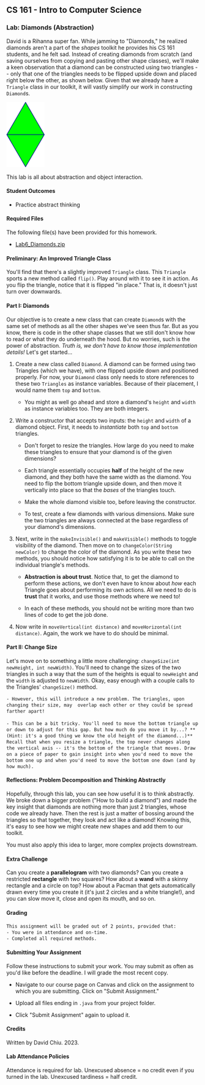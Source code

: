 ## CS 161 - Intro to Computer Science

### Lab: Diamonds (Abstraction)
David is a Rihanna super fan. While jamming to "Diamonds," he realized diamonds aren't a part of the _shapes_ toolkit he provides his CS 161 students, and he felt sad. Instead of creating diamonds from scratch (and saving ourselves from copying and pasting other shape classes), we'll make a keen observation that a diamond can be constructed using two triangles -- only that one of the triangles needs to be flipped upside down and placed right below the other, as shown below. Given that we already have a `Triangle` class in our toolkit, it will vastly simplify our work in constructing `Diamond`s.

  <img src="figures/lab6_diamond.png" width="100px" />

This lab is all about abstraction and object interaction. 

#### Student Outcomes

- Practice abstract thinking

<!-- 
#### Working with Partners (Please Read)

You are required to work _together_ on labs. As I mentioned the first day of class, some of you may have had some prior programming experience, and this lab may come more naturally for you. Please be humble and be supportive to one another, and don't leave your partner behind. Labs are _very_ low-stakes, and you'll get full credit for being here, working through it, and being a good citizen. We'll be around to help.

Here are your assigned partners for today's lab.

```
[Strash, K, Steller, L, Jones, S]
[Roppolo, G, Culpepper, A]
[Rodriguez, C, Jones, B]
[Murphy, C, Beardsley, M]
[Grey, E, Brown, A]
[Miller, D, Murayama, E]
[Wissing, A, Camblin, F]
``` -->

#### Required Files

The following file(s) have been provided for this homework.

- [Lab6_Diamonds.zip](Lab6_Diamonds.zip)



#### Preliminary: An Improved Triangle Class

You'll find that there's a slightly improved `Triangle` class. This `Triangle` sports a new method called `flip()`. Play around with it to see it in action. As you flip the triangle, notice that it is flipped "in place." That is, it doesn't just turn over downwards.

#### Part I: Diamonds

Our objective is to create a new class that can create  `Diamond`s with the same set of methods as all the other shapes we've seen thus far. But as you know, there is code in the other shape classes that we still don't know how to read or what they do underneath the hood. But no worries, such is the power of abstraction. *Truth is, we don't have to know those implementation details!* Let's get started...

1. Create a new class called `Diamond`. A diamond can be formed using two Triangles (which we have), with one flipped upside down and positioned properly. For now, your `Diamond` class only needs to store references to these two `Triangles` as  instance variables. Because of their placement, I would name them `top` and `bottom`.

    - You might as well go ahead and store a diamond's `height` and `width`  as instance variables too. They are both integers.

2. Write a constructor that  accepts two inputs: the `height` and `width` of a  diamond object. First, it needs to *instantiate* both `top` and `bottom` triangles.

    - Don't forget to resize the triangles. How large do you need to make these triangles to ensure that your diamond is of the given dimensions? 

    - Each triangle essentially occupies **half** of the height of the new diamond, and they both have the same width as the diamond. You need to flip the bottom triangle upside down, and then move it vertically into place so that the *bases* of the triangles touch. 

    - Make the whole diamond visible too, before leaving the constructor.
    
    - To test, create a few diamonds with various dimensions. Make sure the two triangles are always connected at the base regardless of your diamond's dimensions.


3. Next, write in the `makeInvisible()` and `makeVisible()` methods to toggle visibility of the diamond. Then move on to `changeColor(String newColor)` to change the color of the diamond. As you write these two methods, you should notice how satisfying it is to be able to call on the individual triangle's methods.

    - **Abstraction is about trust**. Notice that, to get the diamond to perform these actions, we don't even have to know about *how* each Triangle goes about performing its own actions. All we need to do is **trust** that it works, and use those methods where we need to!

    - In each of these methods, you should not be writing more than two lines of code to get the job done.

4. Now write in `moveVertical(int distance)` and `moveHorizontal(int distance)`. Again, the work we have to do should be minimal.

#### Part II: Change Size

Let's move on to something a little more challenging: `changeSize(int newHeight, int newWidth)`. You'll need to change the sizes of the two triangles in such a way that the sum of the heights is equal to `newHeight` and the `width` is adjusted to `newWidth`. Okay, easy enough with a couple calls to the Triangles' `changeSize()` method. 

    - However, this will introduce a new problem. The triangles, upon changing their size, may  overlap each other or they could be spread farther apart!

    - This can be a bit tricky. You'll need to move the bottom triangle up or down to adjust for this gap. But how much do you move it by...? **(Hint: it's a good thing we know the old height of the diamond...)** Recall that when you resize a triangle, the top never changes along the vertical axis -- it's the bottom of the triangle that moves. Draw on a piece of paper to gain insight into when you'd need to move the bottom one up and when you'd need to move the bottom one down (and by how much).

#### Reflections: Problem Decomposition and Thinking Abstractly
Hopefully, through this lab, you can see how useful it is to think abstractly. We broke down a bigger problem ("How to build a diamond") and made the key insight that diamonds are nothing more than just 2 triangles, whose code we already have. Then the rest is just a matter of bossing around the triangles so that together, they look and act like a diamond! Knowing this, it's easy to see how we might create new shapes and add them to our toolkit.

You must also apply this idea to larger, more complex projects downstream.

#### Extra Challenge
Can you create a **parallelogram** with two diamonds? Can you create a restricted **rectangle** with two squares? How about a **wand** with a skinny rectangle and a circle on top? How about a Pacman that gets automatically drawn every time you create it (it's just 2 circles and a white triangle!), and you can slow move it, close and open its mouth, and so on.

#### Grading

```
This assignment will be graded out of 2 points, provided that:
- You were in attendance and on-time.
- Completed all required methods.
```


#### Submitting Your Assignment
Follow these instructions to submit your work. You may submit as often as you'd like before the deadline. I will grade the most recent copy.

- Navigate to our course page on Canvas and click on the assignment to which you are submitting. Click on "Submit Assignment."

- Upload all files ending in  `.java` from your project folder.

- Click "Submit Assignment" again to upload it.

#### Credits

Written by David Chiu. 2023.

#### Lab Attendance Policies

Attendance is required for lab. Unexcused absence = no credit even if you turned in the lab. Unexcused tardiness = half credit.
